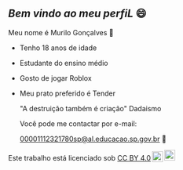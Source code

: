 ## *Bem vindo ao meu perfiL* 😄

Meu nome é Murilo Gonçalves 🍟
- Tenho 18 anos de idade
- Estudante do ensino médio
- Gosto de jogar Roblox
- Meu prato preferido é Tender

  "A destruição também é criação" Dadaismo
  
  Você pode me contactar por e-mail:
  
   00001112321780sp@al.educacao.sp.gov.br 📧

<p xmlns:cc="http://creativecommons.org/ns#" >Este trabalho está licenciado sob <a href="https://creativecommons.org/licenses/by/4.0/?ref=chooser-v1" target="_blank" rel="license noopener noreferrer" style="display:inline-block;">CC BY 4.0<img style="height:22px!important;margin-left:3px;vertical-align:text-bottom ;" src="https://mirrors.creativecommons.org/presskit/icons/cc.svg?ref=chooser-v1" alt=""><img style="height:22px!important;margin-left:3px;vertical -align:texto inferior;" src="https://mirrors.creativecommons.org/presskit/icons/by.svg?ref=chooser-v1" alt=""></a></p>


